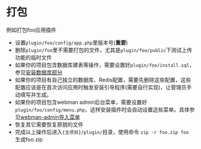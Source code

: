 # 打包

例如打包foo应用插件

* 设置`plugin/foo/config/app.php`里版本号(**重要**)
* 删除`plugin/foo`里不需要打包的文件，尤其是`plugin/foo/public`下测试上传功能的临时文件
* 如果你的项目包含数据库建表等操作，需要设置好`plugin/foo/install.sql`，参见[安装数据库部分](database.md)
* 如果你的项目有自己独立的数据库、Redis配置，需要先删除这些配置，这些配置应该是在首次访问应用时触发安装引导程序(需要自行实现)，让管理员手动填写并生成。
* 如果你的项目包含webman admin后台菜单，需要设置好 `plugin/foo/config/menu.php`，这样安装插件时会自动设置这些菜单。具体参见[webman-admin导入菜单](https://www.workerman.net/doc/webman-admin/app-development/menu.html)
* 恢复其它需要恢复原貌的文件
* 完成以上操作后进入`{主项目}/plugin/`目录，使用命令 `zip -r foo.zip foo` 生成foo.zip
